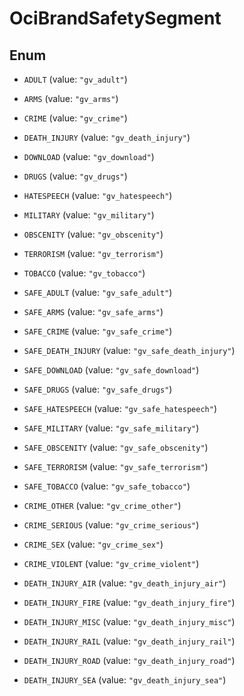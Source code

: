 

# OciBrandSafetySegment

## Enum


* `ADULT` (value: `"gv_adult"`)

* `ARMS` (value: `"gv_arms"`)

* `CRIME` (value: `"gv_crime"`)

* `DEATH_INJURY` (value: `"gv_death_injury"`)

* `DOWNLOAD` (value: `"gv_download"`)

* `DRUGS` (value: `"gv_drugs"`)

* `HATESPEECH` (value: `"gv_hatespeech"`)

* `MILITARY` (value: `"gv_military"`)

* `OBSCENITY` (value: `"gv_obscenity"`)

* `TERRORISM` (value: `"gv_terrorism"`)

* `TOBACCO` (value: `"gv_tobacco"`)

* `SAFE_ADULT` (value: `"gv_safe_adult"`)

* `SAFE_ARMS` (value: `"gv_safe_arms"`)

* `SAFE_CRIME` (value: `"gv_safe_crime"`)

* `SAFE_DEATH_INJURY` (value: `"gv_safe_death_injury"`)

* `SAFE_DOWNLOAD` (value: `"gv_safe_download"`)

* `SAFE_DRUGS` (value: `"gv_safe_drugs"`)

* `SAFE_HATESPEECH` (value: `"gv_safe_hatespeech"`)

* `SAFE_MILITARY` (value: `"gv_safe_military"`)

* `SAFE_OBSCENITY` (value: `"gv_safe_obscenity"`)

* `SAFE_TERRORISM` (value: `"gv_safe_terrorism"`)

* `SAFE_TOBACCO` (value: `"gv_safe_tobacco"`)

* `CRIME_OTHER` (value: `"gv_crime_other"`)

* `CRIME_SERIOUS` (value: `"gv_crime_serious"`)

* `CRIME_SEX` (value: `"gv_crime_sex"`)

* `CRIME_VIOLENT` (value: `"gv_crime_violent"`)

* `DEATH_INJURY_AIR` (value: `"gv_death_injury_air"`)

* `DEATH_INJURY_FIRE` (value: `"gv_death_injury_fire"`)

* `DEATH_INJURY_MISC` (value: `"gv_death_injury_misc"`)

* `DEATH_INJURY_RAIL` (value: `"gv_death_injury_rail"`)

* `DEATH_INJURY_ROAD` (value: `"gv_death_injury_road"`)

* `DEATH_INJURY_SEA` (value: `"gv_death_injury_sea"`)




